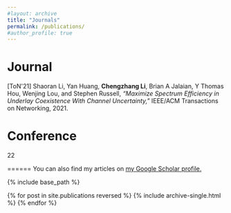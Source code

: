 ```yaml
---
#layout: archive
title: "Journals"
permalink: /publications/
#author_profile: true
---
```

Journal
======
[ToN'21] Shaoran Li, Yan Huang, **Chengzhang Li**, Brian A Jalaian, Y Thomas Hou, Wenjing Lou,
and Stephen Russell, _“Maximize Spectrum Efficiency in Underlay Coexistence With Channel
Uncertainty,"_ IEEE/ACM Transactions on Networking, 2021.

Conference
======
22


======
  You can also find my articles on <u><a href="{{https://scholar.google.com/citations?user=gR5PFNMAAAAJ&hl=en}}">my Google Scholar profile</a>.</u>


{% include base_path %}

{% for post in site.publications reversed %}
  {% include archive-single.html %}
{% endfor %}
